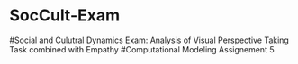 # SocCult-Exam

#Social and Culutral Dynamics Exam: Analysis of Visual Perspective Taking Task combined with Empathy 
#Computational Modeling Assignement 5
